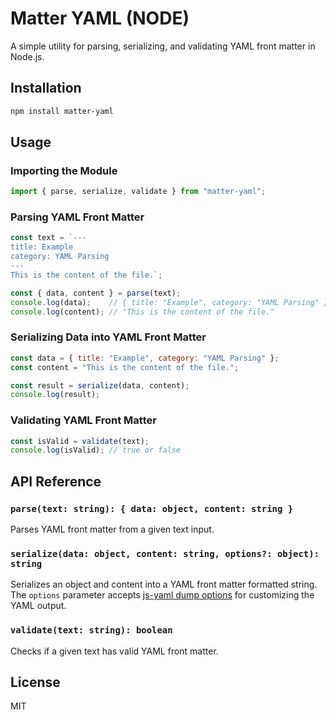 # Matter YAML (NODE)

A simple utility for parsing, serializing, and validating YAML front matter in Node.js.

## Installation

```sh
npm install matter-yaml
```

## Usage

### Importing the Module
```js
import { parse, serialize, validate } from "matter-yaml";
```

### Parsing YAML Front Matter
```js
const text = `---
title: Example
category: YAML Parsing
---
This is the content of the file.`;

const { data, content } = parse(text);
console.log(data);    // { title: "Example", category: "YAML Parsing" }
console.log(content); // "This is the content of the file."
```

### Serializing Data into YAML Front Matter
```js
const data = { title: "Example", category: "YAML Parsing" };
const content = "This is the content of the file.";

const result = serialize(data, content);
console.log(result);
```

### Validating YAML Front Matter
```js
const isValid = validate(text);
console.log(isValid); // true or false
```

## API Reference

### `parse(text: string): { data: object, content: string }`
Parses YAML front matter from a given text input.

### `serialize(data: object, content: string, options?: object): string`
Serializes an object and content into a YAML front matter formatted string. The `options` parameter accepts [js-yaml dump options](https://github.com/nodeca/js-yaml#dump-object---options-) for customizing the YAML output.

### `validate(text: string): boolean`
Checks if a given text has valid YAML front matter.

## License
MIT


